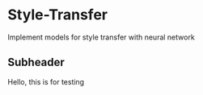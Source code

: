 # Style-Transfer
Implement models for style transfer with neural network

## Subheader

Hello, this is for testing

